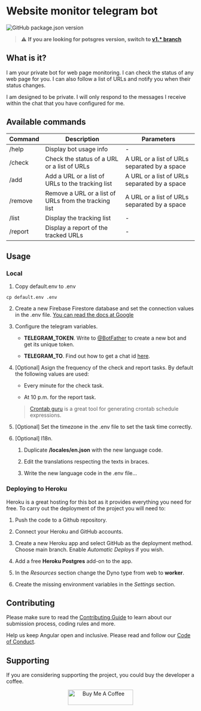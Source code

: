 # Website monitor telegram bot

![GitHub package.json version]

> :warning: **If you are looking for potsgres version, switch to [v1.* branch]**

## What is it?

I am your private bot for web page monitoring. I can check the status of any web
page for you. I can also follow a list of URLs and notify you when their status
changes.

I am designed to be private. I will only respond to the messages I receive
within the chat that you have configured for me.

## Available commands

| Command | Description                                           | Parameters                                   |
|---------|-------------------------------------------------------|----------------------------------------------|
| /help   | Display bot usage info                                | -                                            |
| /check  | Check the status of a URL or a list of URLs           | A URL or a list of URLs separated by a space |
| /add    | Add a URL or a list of URLs to the tracking list      | A URL or a list of URLs separated by a space |
| /remove | Remove a URL or a list of URLs from the tracking list | A URL or a list of URLs separated by a space |
| /list   | Display the tracking list                             | -                                            |
| /report | Display a report of the tracked URLs                  | -                                            |

## Usage

### Local

1. Copy default.env to .env

```
cp default.env .env
```

2. Create a new Firebase Firestore database and set the connection values in the
.env file. [You can read the docs at Google]

3. Configure the telegram variables.

    - **TELEGRAM_TOKEN**. Write to [@BotFather] to create a new bot and get its
    unique token.

    - **TELEGRAM_TO**. Find out how to get a chat id [here].

4. [Optional] Asign the frequency of the check and report tasks. By default the
following values are used:

    - Every minute for the check task.

    - At 10 p.m. for the report task.

    > [Crontab guru] is a great tool for generating crontab schedule
    expressions.

5. [Optional] Set the timezone in the .env file to set the task time correctly.

6. [Optional] I18n.

    1. Duplicate **/locales/en.json** with the new language code.

    2. Edit the translations respecting the texts in braces.

    3. Write the new language code in the .env file...

### Deploying to Heroku

Heroku is a great hosting for this bot as it provides everything you need for
free. To carry out the deployment of the project you will need to:

1. Push the code to a Github repository.

2. Connect your Heroku and GitHub accounts.

3. Create a new Heroku app and select GitHub as the deployment method. Choose
main branch. Enable *Automatic Deploys* if you wish.

4. Add a free **Heroku Postgres** add-on to the app.

5. In the *Resources* section change the Dyno type from web to **worker**.

6. Create the missing environment variables in the *Settings* section.

## Contributing

Please make sure to read the [Contributing Guide] to learn about our submission
process, coding rules and more.

Help us keep Angular open and inclusive. Please read and follow our [Code of
Conduct].

## Supporting

If you are considering supporting the project, you could buy the developer a
coffee.

<p align="center"><a href="https://www.buymeacoffee.com/inigochoa" target="_blank"><img src="https://cdn.buymeacoffee.com/buttons/default-orange.png" alt="Buy Me A Coffee" height="41" width="174"></a></p>

[GitHub package.json version]: https://img.shields.io/github/package-json/v/inigochoa/monitorbot?label=Version&style=flat-square
[v1.* branch]: https://github.com/inigochoa/monitorbot/tree/postgres
[You can read the docs at Google]: https://firebase.google.com/docs/firestore/quickstart?hl=en
[@BotFather]: https://t.me/BotFather
[here]: https://stackoverflow.com/a/32572159
[Crontab guru]: https://crontab.guru/
[Contributing Guide]: https://github.com/inigochoa/monitorbot/blob/main/CONTRIBUTING.md
[Code of Conduct]: https://github.com/inigochoa/monitorbot/blob/main/CODE_OF_CONDUCT.md
[Buy me a coffee]: https://www.buymeacoffee.com/inigochoa
